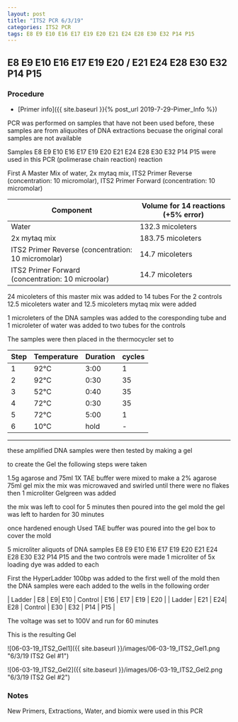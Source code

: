 ```yaml
---
layout: post
title: "ITS2 PCR 6/3/19"
categories: ITS2 PCR
tags: E8 E9 E10 E16 E17 E19 E20 E21 E24 E28 E30 E32 P14 P15
---
```


##  E8 E9 E10 E16 E17 E19 E20 / E21 E24 E28 E30 E32 P14 P15

### Procedure

- [Primer info]({{ site.baseurl }}{% post_url 2019-7-29-Pimer_Info %})

PCR was performed on samples that have not been used before, these samples are from aliquoites of DNA extractions becuase the original coral samples are not available

Samples E8 E9 E10 E16 E17 E19 E20 E21 E24 E28 E30 E32 P14 P15 were used in this PCR (polimerase chain reaction) reaction 

First A Master Mix of water, 2x mytaq mix, ITS2 Primer Reverse (concentration: 10 micromolar), ITS2 Primer Forward (concentration: 10 micromolar)

Component| Volume for 14 reactions (+5% error)|
|---------|---------------------------|
|Water| 132.3 micoleters|
|2x mytaq mix| 183.75 micoleters|
|ITS2 Primer Reverse (concentration: 10 micromolar)| 14.7 micoleters|
|ITS2 Primer Forward (concentration: 10 microolar)| 14.7 micoleters|

24 micoleters of this master mix was added to 14 tubes 
For the 2 controls 12.5 micoleters water and 12.5 micoleters mytaq mix were added

1 microleters of the DNA samples was added to the coresponding tube
and 1 microleter of water was added to two tubes for the controls

The samples were then placed in the thermocycler set to 

|Step|Temperature|Duration|cycles|
|----|-------|--------|-------|
|1|92°C|3:00|1|
|2|92°C|0:30|35|
|3|52°C|0:40|35|
|4|72°C|0:30|35|
|5|72°C|5:00|1|
|6|10°C|hold|-|

___________

these amplified DNA samples were then tested by making a gel

to create the Gel the following steps were taken 

1.5g agarose and 75ml 1X TAE buffer were mixed to make a 2% agarose 75ml gel mix 
the mix was microwaved and swirled until there were no flakes 
then 1 microliter Gelgreen was added

the mix was left to cool for 5 minutes then poured into the gel mold
the gel was left to harden for 30 minutes 

once hardened enough Used TAE buffer was poured into the gel box to cover the mold

5 microliter aliquots of DNA samples E8 E9 E10 E16 E17 E19 E20 E21 E24 E28 E30 E32 P14 P15 and the two controls were made 
1 microliter of 5x loading dye was added to each

First the HyperLadder 100bp was added to the first well of the mold 
then the DNA samples were each added to the wells in the following order 

| Ladder | E8 | E9| E10 | Control | E16 | E17 | E19 | E20 |
| Ladder | E21 | E24| E28 | Control | E30 | E32 | P14 | P15 |

The voltage was set to 100V and run for 60 minutes


This is the resulting Gel

![06-03-19_ITS2_Gel1]({{ site.baseurl }}/images/06-03-19_ITS2_Gel1.png "6/3/19 ITS2 Gel #1")

![06-03-19_ITS2_Gel2]({{ site.baseurl }}/images/06-03-19_ITS2_Gel2.png "6/3/19 ITS2 Gel #2")

### Notes
New Primers, Extractions, Water, and biomix were used in this PCR

